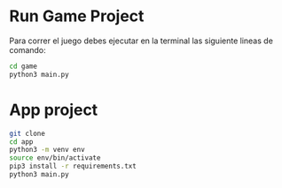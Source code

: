 # Run Game Project 

Para correr el juego debes ejecutar en la terminal las siguiente lineas de comando:

```sh
cd game
python3 main.py
```

# App project 

```sh
git clone
cd app
python3 -m venv env
source env/bin/activate
pip3 install -r requirements.txt
python3 main.py
```